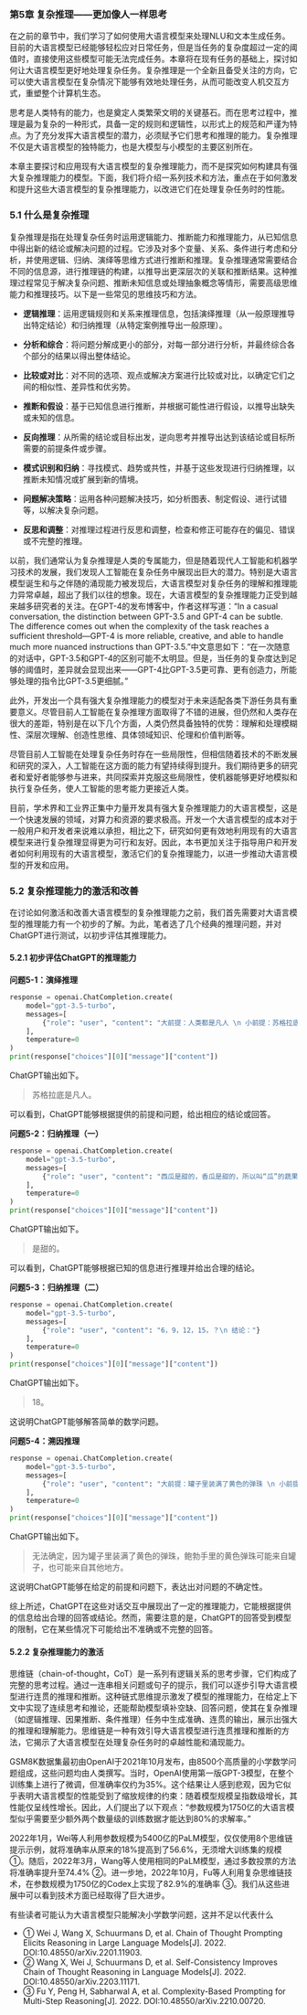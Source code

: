 ### 第5章 复杂推理——更加像人一样思考

在之前的章节中，我们学习了如何使用大语言模型来处理NLU和文本生成任务。目前的大语言模型已经能够轻松应对日常任务，但是当任务的复杂度超过一定的阈值时，直接使用这些模型可能无法完成任务。本章将在现有任务的基础上，探讨如何让大语言模型更好地处理复杂任务。复杂推理是一个全新且备受关注的方向，它可以使大语言模型在复杂情况下能够有效地处理任务，从而可能改变人机交互方式，重塑整个计算机生态。

思考是人类特有的能力，也是奠定人类繁荣文明的关键基石。而在思考过程中，推理是最为复杂的一种形式，具备一定的规则和逻辑性，以形式上的规范和严谨为特点。为了充分发挥大语言模型的潜力，必须赋予它们思考和推理的能力。复杂推理不仅是大语言模型的独特能力，也是大模型与小模型的主要区别所在。

本章主要探讨和应用现有大语言模型的复杂推理能力，而不是探究如何构建具有强大复杂推理能力的模型。下面，我们将介绍一系列技术和方法，重点在于如何激发和提升这些大语言模型的复杂推理能力，以改进它们在处理复杂任务时的性能。

### 5.1 什么是复杂推理

复杂推理是指在处理复杂任务时运用逻辑能力、推断能力和推理能力，从已知信息中得出新的结论或解决问题的过程。它涉及对多个变量、关系、条件进行考虑和分析，并使用逻辑、归纳、演绎等思维方式进行推断和推理。复杂推理通常需要结合不同的信息源，进行推理链的构建，以推导出更深层次的关联和推断结果。这种推理过程常见于解决复杂问题、推断未知信息或处理抽象概念等情形，需要高级思维能力和推理技巧。以下是一些常见的思维技巧和方法。

- **逻辑推理**：运用逻辑规则和关系来推理信息，包括演绎推理（从一般原理推导出特定结论）和归纳推理（从特定案例推导出一般原理）。

- **分析和综合**：将问题分解成更小的部分，对每一部分进行分析，并最终综合各个部分的结果以得出整体结论。 

- **比较或对比**：对不同的选项、观点或解决方案进行比较或对比，以确定它们之间的相似性、差异性和优劣势。

- **推断和假设**：基于已知信息进行推断，并根据可能性进行假设，以推导出缺失或未知的信息。 

- **反向推理**：从所需的结论或目标出发，逆向思考并推导出达到该结论或目标所需要的前提条件或步骤。 

- **模式识别和归纳**：寻找模式、趋势或共性，并基于这些发现进行归纳推理，以推断未知情况或扩展到新的情境。 

- **问题解决策略**：运用各种问题解决技巧，如分析图表、制定假设、进行试错等，以解决复杂问题。 

- **反思和调整**：对推理过程进行反思和调整，检查和修正可能存在的偏见、错误或不完整的推理。

以前，我们通常认为复杂推理是人类的专属能力，但是随着现代人工智能和机器学习技术的发展，我们发现人工智能在复杂任务中展现出巨大的潜力。特别是大语言模型诞生和与之伴随的涌现能力被发现后，大语言模型对复杂任务的理解和推理能力异常卓越，超出了我们以往的想象。现在，大语言模型的复杂推理能力正受到越来越多研究者的关注。在GPT-4的发布博客中，作者这样写道：“In a casual conversation, the distinction between GPT-3.5 and GPT-4 can be subtle. The difference comes out when the complexity of the task reaches a sufficient threshold—GPT-4 is more reliable, creative, and able to handle much more nuanced instructions than GPT-3.5.”中文意思如下：“在一次随意的对话中，GPT-3.5和GPT-4的区别可能不太明显。但是，当任务的复杂度达到足够的阈值时，差异就会显现出来——GPT-4比GPT-3.5更可靠、更有创造力，所能够处理的指令比GPT-3.5更细腻。”

此外，开发出一个具有强大复杂推理能力的模型对于未来适配各类下游任务具有重要意义。尽管目前人工智能在复杂推理方面取得了不错的进展，但仍然和人类存在很大的差距，特别是在以下几个方面，人类仍然具备独特的优势：理解和处理模糊性、深层次理解、创造性思维、具体领域知识、伦理和价值判断等。

尽管目前人工智能在处理复杂任务时存在一些局限性，但相信随着技术的不断发展和研究的深入，人工智能在这方面的能力有望持续得到提升。我们期待更多的研究者和爱好者能够参与进来，共同探索并克服这些局限性，使机器能够更好地模拟和执行复杂任务，使人工智能的思考能力更接近人类。

目前，学术界和工业界正集中力量开发具有强大复杂推理能力的大语言模型，这是一个快速发展的领域，对算力和资源的要求极高。开发一个大语言模型的成本对于一般用户和开发者来说难以承担，相比之下，研究如何更有效地利用现有的大语言模型来进行复杂推理显得更为可行和友好。因此，本书更加关注于指导用户和开发者如何利用现有的大语言模型，激活它们的复杂推理能力，以进一步推动大语言模型的开发和应用。

### 5.2 复杂推理能力的激活和改善

在讨论如何激活和改善大语言模型的复杂推理能力之前，我们首先需要对大语言模型的推理能力有一个初步的了解。为此，笔者选了几个经典的推理问题，并对ChatGPT进行测试，以初步评估其推理能力。

#### 5.2.1 初步评估ChatGPT的推理能力

**问题5-1：演绎推理**

```python
response = openai.ChatCompletion.create(
    model="gpt-3.5-turbo",
    messages=[
        {"role": "user", "content": "大前提：人类都是凡人 \n 小前提：苏格拉底是人 \n 结论："}
    ],
    temperature=0
)
print(response["choices"][0]["message"]["content"])
```
ChatGPT输出如下。

> 苏格拉底是凡人。

可以看到，ChatGPT能够根据提供的前提和问题，给出相应的结论或回答。

**问题5-2：归纳推理（一）**

```python
response = openai.ChatCompletion.create(
    model="gpt-3.5-turbo",
    messages=[
        {"role": "user", "content": "西瓜是甜的，香瓜是甜的，所以叫“瓜”的蔬果都应该 \n 结论："}
    ],
    temperature=0
)
print(response["choices"][0]["message"]["content"])
```

ChatGPT输出如下。
> 是甜的。

可以看到，ChatGPT能够根据已知的信息进行推理并给出合理的结论。

**问题5-3：归纳推理（二）**

```python
response = openai.ChatCompletion.create(
    model="gpt-3.5-turbo",
    messages=[
        {"role": "user", "content": "6，9，12，15，？\n 结论："}
    ],
    temperature=0
)
print(response["choices"][0]["message"]["content"])
```

ChatGPT输出如下。
> 18。

这说明ChatGPT能够解答简单的数学问题。

**问题5-4：溯因推理**
```python
response = openai.ChatCompletion.create(
    model="gpt-3.5-turbo",
    messages=[
        {"role": "user", "content": "大前提：罐子里装满了黄色的弹珠 \n 小前提：鲍勃手里有一颗黄色的弹珠 \n 问题：鲍勃手里的弹珠来自哪里？"}
    ],
    temperature=0
)
print(response["choices"][0]["message"]["content"])
```
ChatGPT输出如下。
> 无法确定，因为罐子里装满了黄色的弹珠，鲍勃手里的黄色弹珠可能来自罐子，也可能来自其他地方。

这说明ChatGPT能够在给定的前提和问题下，表达出对问题的不确定性。

综上所述，ChatGPT在这些对话交互中展现出了一定的推理能力，它能根据提供的信息给出合理的回答或结论。然而，需要注意的是，ChatGPT的回答受到模型的限制，它在某些情况下可能给出不准确或不完整的回答。

#### 5.2.2 复杂推理能力的激活

思维链（chain-of-thought，CoT）是一系列有逻辑关系的思考步骤，它们构成了完整的思考过程。通过一连串相关问题或句子的提示，我们可以逐步引导大语言模型进行连贯的推理和推断。这种链式思维提示激发了模型的推理能力，在给定上下文中实现了连续思考和推论，还能帮助模型填补空缺、回答问题，使其在复杂推理（如逻辑推理、因果推断、条件推理）任务中生成准确、连贯的输出，展示出强大的推理和理解能力。思维链是一种有效引导大语言模型进行连贯推理和推断的方法，它揭示了大语言模型在处理复杂任务时的卓越性能和涌现能力。

GSM8K数据集最初由OpenAI于2021年10月发布，由8500个高质量的小学数学问题组成，这些问题均由人类撰写。当时，OpenAI使用第一版GPT-3模型，在整个训练集上进行了微调，但准确率仅约为35%。这个结果让人感到悲观，因为它似乎表明大语言模型的性能受到了缩放规律的约束：随着模型规模呈指数级增长，其性能仅呈线性增长。因此，人们提出了以下观点：“参数规模为1750亿的大语言模型似乎需要至少额外两个数量级的训练数据才能达到80%的求解率。”

2022年1月，Wei等人利用参数规模为5400亿的PaLM模型，仅仅使用8个思维链提示示例，就将准确率从原来的18%提高到了56.6%，无须增大训练集的规模 ①。随后，2022年3月，Wang等人使用相同的PaLM模型，通过多数投票的方法将准确率提升至74.4% ②。进一步地，2022年10月，Fu等人利用复杂思维链技术，在参数规模为1750亿的Codex上实现了82.9%的准确率 ③。我们从这些进展中可以看到技术方面已经取得了巨大进步。

有些读者可能认为大语言模型只能解决小学数学问题，这并不足以代表什么
- ① Wei J, Wang X, Schuurmans D, et al. Chain of Thought Prompting Elicits Reasoning in Large Language Models[J]. 2022. DOI:10.48550/arXiv.2201.11903.
- ② Wang X, Wei J, Schuurmans D, et al. Self-Consistency Improves Chain of Thought Reasoning in Language Models[J]. 2022. DOI:10.48550/arXiv.2203.11171. 
- ③ Fu Y, Peng H, Sabharwal A, et al. Complexity-Based Prompting for Multi-Step Reasoning[J]. 2022. DOI:10.48550/arXiv.2210.00720. 
